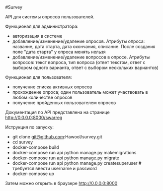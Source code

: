 #Survey

API для системы опросов пользователей.

Функционал для администратора:
- авторизация в системе
- добавление/изменение/удаление опросов. Атрибуты опроса: название, дата старта, дата окончания, описание. После создания поле "дата старта" у опроса менять нельзя
- добавление/изменение/удаление вопросов в опросе. Атрибуты вопросов: текст вопроса, тип вопроса (ответ текстом, ответ с выбором одного варианта, ответ с выбором нескольких вариантов)

Функционал для пользователя:
- получение списка активных опросов
- прохождение опроса; один пользователь может участвовать в любом количестве опросов
- получение пройденных пользователем опросов

Документация по API представлена на странице http://0.0.0.0:8000/swarreg

Иструкция по запуску:
- git clone git@github.com:Hawool/survey.git
- cd survey
- docker-compose build
- docker-compose run api python manage.py makemigrations
- docker-compose run api python manage.py migrate
- docker-compose run api python manage.py createsuperuser # требуется ввести username и password
- docker-compose up

Затем можно открыть в браузере http://0.0.0.0:8000